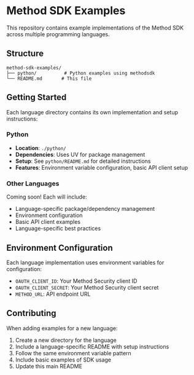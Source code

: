 # Method SDK Examples

This repository contains example implementations of the Method SDK across multiple programming languages.

## Structure

```
method-sdk-examples/
├── python/          # Python examples using methodsdk
└── README.md       # This file
```

## Getting Started

Each language directory contains its own implementation and setup instructions:

### Python

- **Location**: `./python/`
- **Dependencies**: Uses UV for package management
- **Setup**: See `python/README.md` for detailed instructions
- **Features**: Environment variable configuration, basic API client setup

### Other Languages

Coming soon! Each will include:

- Language-specific package/dependency management
- Environment configuration
- Basic API client examples
- Language-specific best practices

## Environment Configuration

Each language implementation uses environment variables for configuration:

- `OAUTH_CLIENT_ID`: Your Method Security client ID
- `OAUTH_CLIENT_SECRET`: Your Method Security client secret
- `METHOD_URL`: API endpoint URL

## Contributing

When adding examples for a new language:

1. Create a new directory for the language
2. Include a language-specific README with setup instructions
3. Follow the same environment variable pattern
4. Include basic examples of SDK usage
5. Update this main README
